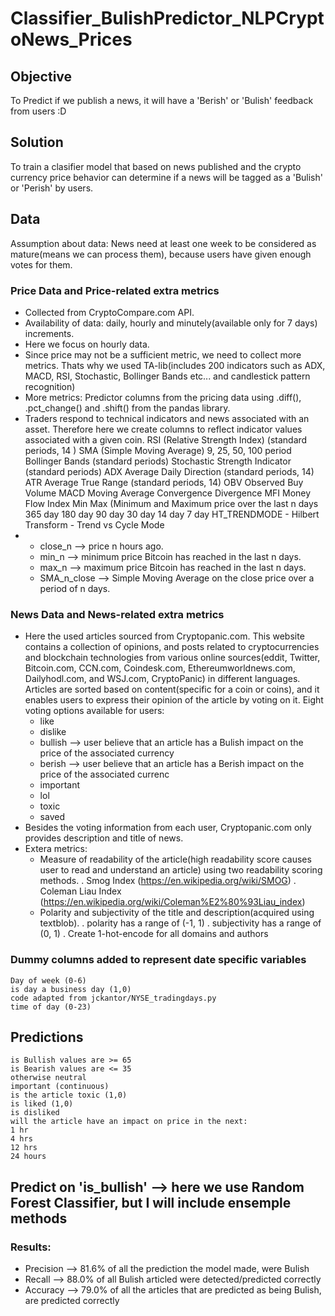 # Classifier_BulishPredictor_NLPCryptoNews_Prices

## Objective
To Predict if we publish a news, it will have a 'Berish' or 'Bulish' feedback from users :D

## Solution
To train a clasifier model that based on news published and the crypto currency price behavior can determine if a news will be tagged as a 'Bulish' or 'Perish' by users.

## Data
  Assumption about data: News need at least one week to be considered as mature(means we can process them), because users have given enough votes for them. 
### Price Data and Price-related extra metrics
  - Collected from  CryptoCompare.com API.
  - Availability of data: daily, hourly and minutely(available only for 7 days) increments.
  - Here we focus on hourly data.
  - Since price may not be a sufficient metric, we need to collect more metrics. Thats why we used TA-lib(includes 200 indicators such as ADX, MACD, RSI, Stochastic, Bollinger Bands etc... and candlestick pattern recognition)
  - More metrics: Predictor columns from the pricing data using .diff(), .pct_change() and .shift() from the pandas library.
  - Traders respond to technical indicators and news associated with an asset. Therefore here we create columns to reflect indicator values associated with a given coin.
    RSI (Relative Strength Index) (standard periods, 14 )
    SMA (Simple Moving Average) 9, 25, 50, 100 period
    Bollinger Bands (standard periods)
    Stochastic Strength Indicator (standard periods)
    ADX Average Daily Direction (standard periods, 14)
    ATR Average True Range (standard periods, 14)
    OBV Observed Buy Volume
    MACD Moving Average Convergence Divergence
    MFI Money Flow Index
    Min Max (Minimum and Maximum price over the last n days
    365 day
    180 day
    90 day
    30 day
    14 day
    7 day
    HT_TRENDMODE - Hilbert Transform - Trend vs Cycle Mode
  - 
    * close_n --> price n hours ago.
    * min_n --> minimum price Bitcoin has reached in the last n days.
    * max_n --> maximum price Bitcoin has reached in the last n days.
    * SMA_n_close --> Simple Moving Average on the close price over a period of n days.

### News Data and News-related extra metrics
  - Here the used articles sourced from Cryptopanic.com. This website contains a collection of opinions, and posts related to cryptocurrencies and blockchain technologies from various online sources(eddit, Twitter, Bitcoin.com, CCN.com, Coindesk.com, Ethereumworldnews.com, Dailyhodl.com, and WSJ.com, CryptoPanic) in different languages. Articles are sorted based on content(specific for a coin or coins), and it enables users to express their opinion of the article by voting on it. Eight voting options available for users: 
    - like
    - dislike
    - bullish --> user believe that an article has a Bulish impact on the price of the associated currency
    - berish --> user believe that an article has a Berish impact on the price of the associated currenc
    - important
    - lol
    - toxic
    - saved
  - Besides the voting information from each user, Cryptopanic.com only provides description and title of news.
  - Extera metrics:
    * Measure of readability of the article(high readability score causes user to read and understand an article) using two readability scoring methods. 
      . Smog Index (https://en.wikipedia.org/wiki/SMOG)
      . Coleman Liau Index (https://en.wikipedia.org/wiki/Coleman%E2%80%93Liau_index)
    * Polarity and subjectivity of the title and description(acquired using textblob).
      . polarity has a range of (-1, 1)
      . subjectivity has a range of (0, 1)
      . Create 1-hot-encode for all domains and authors

### Dummy columns added to represent date specific variables
    Day of week (0-6)
    is day a business day (1,0)
    code adapted from jckantor/NYSE_tradingdays.py
    time of day (0-23)

## Predictions
    is Bullish values are >= 65
    is Bearish values are <= 35
    otherwise neutral
    important (continuous)
    is the article toxic (1,0)
    is liked (1,0)
    is disliked
    will the article have an impact on price in the next:
    1 hr
    4 hrs
    12 hrs
    24 hours


## Predict on 'is_bullish'  --> here we use Random Forest Classifier, but I will include ensemple methods
### Results:
  - Precision --> 81.6% of all the prediction the model made, were Bulish
  - Recall --> 88.0% of all Bulish articled were detected/predicted correctly
  - Accuracy --> 79.0% of all the articles that are predicted as being Bulish, are predicted correctly
